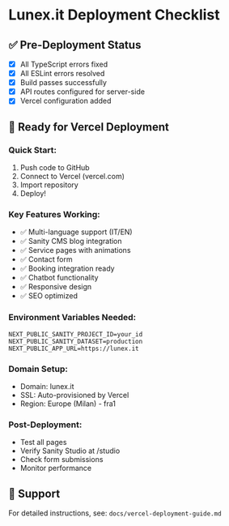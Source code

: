 # Lunex.it Deployment Checklist

## ✅ Pre-Deployment Status
- [x] All TypeScript errors fixed
- [x] All ESLint errors resolved
- [x] Build passes successfully
- [x] API routes configured for server-side
- [x] Vercel configuration added

## 🚀 Ready for Vercel Deployment

### Quick Start:
1. Push code to GitHub
2. Connect to Vercel (vercel.com)
3. Import repository
4. Deploy!

### Key Features Working:
- ✅ Multi-language support (IT/EN)
- ✅ Sanity CMS blog integration
- ✅ Service pages with animations
- ✅ Contact form
- ✅ Booking integration ready
- ✅ Chatbot functionality
- ✅ Responsive design
- ✅ SEO optimized

### Environment Variables Needed:
```env
NEXT_PUBLIC_SANITY_PROJECT_ID=your_id
NEXT_PUBLIC_SANITY_DATASET=production
NEXT_PUBLIC_APP_URL=https://lunex.it
```

### Domain Setup:
- Domain: lunex.it
- SSL: Auto-provisioned by Vercel
- Region: Europe (Milan) - fra1

### Post-Deployment:
- Test all pages
- Verify Sanity Studio at /studio
- Check form submissions
- Monitor performance

## 📱 Support
For detailed instructions, see: `docs/vercel-deployment-guide.md`
